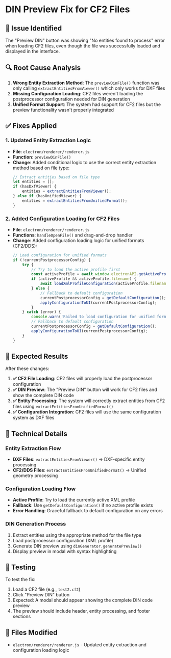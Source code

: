 # DIN Preview Fix for CF2 Files

## 🐛 **Issue Identified**

The "Preview DIN" button was showing "No entities found to process" error when loading CF2 files, even though the file was successfully loaded and displayed in the interface.

## 🔍 **Root Cause Analysis**

1. **Wrong Entity Extraction Method**: The `previewDinFile()` function was only calling `extractEntitiesFromViewer()` which only works for DXF files
2. **Missing Configuration Loading**: CF2 files weren't loading the postprocessor configuration needed for DIN generation
3. **Unified Format Support**: The system had support for CF2 files but the preview functionality wasn't properly integrated

## ✅ **Fixes Applied**

### 1. **Updated Entity Extraction Logic**
- **File**: `electron/renderer/renderer.js`
- **Function**: `previewDinFile()`
- **Change**: Added conditional logic to use the correct entity extraction method based on file type:
  ```javascript
  // Extract entities based on file type
  let entities = [];
  if (hasDxfViewer) {
      entities = extractEntitiesFromViewer();
  } else if (hasUnifiedViewer) {
      entities = extractEntitiesFromUnifiedFormat();
  }
  ```

### 2. **Added Configuration Loading for CF2 Files**
- **File**: `electron/renderer/renderer.js`
- **Functions**: `handleOpenFile()` and drag-and-drop handler
- **Change**: Added configuration loading logic for unified formats (CF2/DDS):
  ```javascript
  // Load configuration for unified formats
  if (!currentPostprocessorConfig) {
      try {
          // Try to load the active profile first
          const activeProfile = await window.electronAPI.getActiveProfile();
          if (activeProfile && activeProfile.filename) {
              await loadXmlProfileConfiguration(activeProfile.filename);
          } else {
              // Fallback to default configuration
              currentPostprocessorConfig = getDefaultConfiguration();
              applyConfigurationToUI(currentPostprocessorConfig);
          }
      } catch (error) {
          console.warn('Failed to load configuration for unified format:', error);
          // Fallback to default configuration
          currentPostprocessorConfig = getDefaultConfiguration();
          applyConfigurationToUI(currentPostprocessorConfig);
      }
  }
  ```

## 🎯 **Expected Results**

After these changes:

1. **✅ CF2 File Loading**: CF2 files will properly load the postprocessor configuration
2. **✅ DIN Preview**: The "Preview DIN" button will work for CF2 files and show the complete DIN code
3. **✅ Entity Processing**: The system will correctly extract entities from CF2 files using `extractEntitiesFromUnifiedFormat()`
4. **✅ Configuration Integration**: CF2 files will use the same configuration system as DXF files

## 🔧 **Technical Details**

### Entity Extraction Flow
- **DXF Files**: `extractEntitiesFromViewer()` → DXF-specific entity processing
- **CF2/DDS Files**: `extractEntitiesFromUnifiedFormat()` → Unified geometry processing

### Configuration Loading Flow
- **Active Profile**: Try to load the currently active XML profile
- **Fallback**: Use `getDefaultConfiguration()` if no active profile exists
- **Error Handling**: Graceful fallback to default configuration on any errors

### DIN Generation Process
1. Extract entities using the appropriate method for the file type
2. Load postprocessor configuration (XML profile)
3. Generate DIN preview using `dinGenerator.generatePreview()`
4. Display preview in modal with syntax highlighting

## 🧪 **Testing**

To test the fix:
1. Load a CF2 file (e.g., `test2.cf2`)
2. Click "Preview DIN" button
3. Expected: A modal should appear showing the complete DIN code preview
4. The preview should include header, entity processing, and footer sections

## 📝 **Files Modified**

- `electron/renderer/renderer.js` - Updated entity extraction and configuration loading logic
